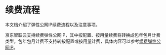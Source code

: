 # 续费流程

本文档介绍了弹性公网IP续费流程以及注意事项。

京东智联云支持续费弹性公网IP，其中按配置、按用量续费将转换成包年包月计费类型，包年包月计费不支持转按配置或按用量计费，具体内容可以参考[续费弹性公网IP](../Operation-Guide/Elastic-IP-Management/Renew-Elastic-IP.md)。

